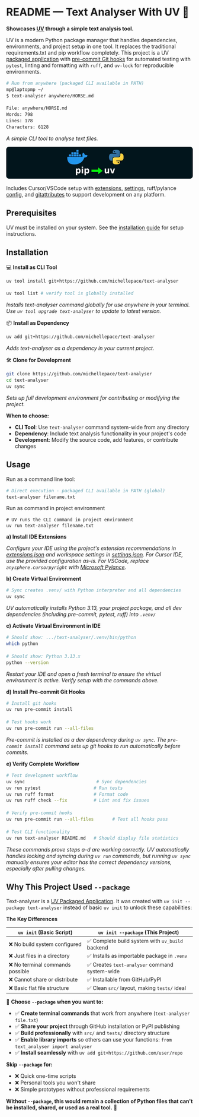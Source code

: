 # README — Text Analyser With UV 🎯

**Showcases [UV](https://docs.astral.sh/uv/) through a simple text analysis tool.** 

UV is a modern Python package manager that handles dependencies, environments, and project setup in one tool. It replaces the traditional requirements.txt and pip workflow completely. This project is a UV [packaged application](https://docs.astral.sh/uv/concepts/projects/init/#packaged-applications) with [pre-commit Git hooks](.pre-commit-config.yaml) for automated testing with `pytest`, linting and formatting with `ruff`, and `uv-lock` for reproducible environments.

```bash
# Run from anywhere (packaged CLI available in PATH)
mp@laptopmp ~/ 
$ text-analyser anywhere/HORSE.md 

File: anywhere/HORSE.md
Words: 798
Lines: 178
Characters: 6128
```

*A simple CLI tool to analyse text files.*

![pip to uv migration diagram](images/pip-to-uv.webp)

Includes Cursor/VSCode setup with [extensions](.vscode/extensions.json), [settings](.vscode/settings.json), ruff/pylance [config](pyproject.toml), and [gitattributes](.gitattributes) to support development on any platform.

## Prerequisites

UV must be installed on your system. See the [installation guide](https://docs.astral.sh/uv/getting-started/installation/) for setup instructions.

## Installation

💻 **Install as CLI Tool**

```bash
uv tool install git+https://github.com/michellepace/text-analyser

uv tool list # verify tool is globally installed
```

*Installs text-analyser command globally for use anywhere in your terminal. Use `uv tool upgrade text-analyser` to update to latest version.*

📦 **Install as Dependency**

```bash
uv add git+https://github.com/michellepace/text-analyser
```

*Adds text-analyser as a dependency in your current project.*

🛠️ **Clone for Development**

```bash
git clone https://github.com/michellepace/text-analyser
cd text-analyser
uv sync
```

*Sets up full development environment for contributing or modifying the project.*

**When to choose:**
- **CLI Tool**: Use `text-analyser` command system-wide from any directory
- **Dependency**: Include text analysis functionality in your project's code
- **Development**: Modify the source code, add features, or contribute changes

## Usage

Run as a command line tool:

```bash
# Direct execution - packaged CLI available in PATH (global)
text-analyser filename.txt
```

Run as command in project environment

```
# UV runs the CLI command in project environment
uv run text-analyser filename.txt
```

**a) Install IDE Extensions**

*Configure your IDE using the project's extension recommendations in [extensions.json](extensions.json) and workspace settings in [settings.json](settings.json). For Cursor IDE, use the provided configuration as-is. For VSCode, replace `anysphere.cursorpyright` with [Microsoft Pylance](https://marketplace.visualstudio.com/items?itemName=ms-python.vscode-pylance).*

**b) Create Virtual Environment**

```bash
# Sync creates .venv/ with Python interpreter and all dependencies
uv sync
```

*UV automatically installs Python 3.13, your project package, and all dev dependencies (including pre-commit, pytest, ruff) into `.venv/`*

**c) Activate Virtual Environment in IDE**

```bash
# Should show: .../text-analyser/.venv/bin/python
which python

# Should show: Python 3.13.x
python --version
```

*Restart your IDE and open a fresh terminal to ensure the virtual environment is active. Verify setup with the commands above.*

**d) Install Pre-commit Git Hooks**

```bash
# Install git hooks
uv run pre-commit install

# Test hooks work
uv run pre-commit run --all-files
```

*Pre-commit is installed as a dev dependency during `uv sync`. The `pre-commit install` command sets up git hooks to run automatically before commits.*

**e) Verify Complete Workflow**

```bash
# Test development workflow
uv sync                           # Sync dependencies
uv run pytest                    # Run tests
uv run ruff format               # Format code
uv run ruff check --fix          # Lint and fix issues

# Verify pre-commit hooks
uv run pre-commit run --all-files       # Test all hooks pass

# Test CLI functionality
uv run text-analyser README.md   # Should display file statistics
```

*These commands prove steps a-d are working correctly. UV automatically handles locking and syncing during `uv run` commands, but running `uv sync` manually ensures your editor has the correct dependency versions, especially after pulling changes.*

## Why This Project Used `--package`

Text-analyser is a [UV Packaged Application](https://docs.astral.sh/uv/concepts/projects/init/#packaged-applications). It was created with `uv init --package text-analyser` instead of basic `uv init` to unlock these capabilities:

**The Key Differences**

| **`uv init`** (Basic Script) | **`uv init --package`** (This Project) |
|-------------------------------|------------------------------------------|
| ❌ No build system configured | ✅ Complete build system with `uv_build` backend |
| ❌ Just files in a directory | ✅ Installs as importable package in `.venv` |
| ❌ No terminal commands possible | ✅ Creates `text-analyser` command system-wide |
| ❌ Cannot share or distribute | ✅ Installable from GitHub/PyPI |
| ❌ Basic flat file structure | ✅ Clean `src/` layout, making `tests/` ideal |

🎯 **Choose `--package` when you want to:**

- ✅ **Create terminal commands** that work from anywhere (`text-analyser file.txt`)
- ✅ **Share your project** through GitHub installation or PyPI publishing  
- ✅ **Build professionally** with `src/` and `tests/` directory structure
- ✅ **Enable library imports** so others can use your functions: `from text_analyser import analyser`
- ✅ **Install seamlessly** with `uv add git+https://github.com/user/repo`

**Skip `--package` for:**

- ❌ Quick one-time scripts
- ❌ Personal tools you won't share
- ❌ Simple prototypes without professional requirements

**Without `--package`, this would remain a collection of Python files that can't be installed, shared, or used as a real tool.** 🦚
